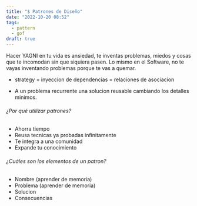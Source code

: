 ```yaml
---
title: "$ Patrones de Diseño"
date: "2022-10-20 08:52"
tags: 
  - pattern
  - gof
draft: true
---
```

Hacer YAGNI en tu vida es ansiedad, te inventas problemas, miedos y cosas que te incomodan sin que siquiera pasen. Lo mismo en el Software, no te vayas inventando problemas porque te vas a quemar.
- strategy = inyeccion de dependencias = relaciones de asociacion

- A un problema recurrente una solucion reusable cambiando los detalles minimos.

###### ¿Por qué utilizar patrones?
- Ahorra tiempo
- Reusa tecnicas ya probadas infinitamente
- Te integra a una comunidad
- Expande tu conocimiento

###### ¿Cuáles son los elementos de un patron?
- Nombre (aprender de memoria)
- Problema (aprender de memoria)
- Solucion
- Consecuencias